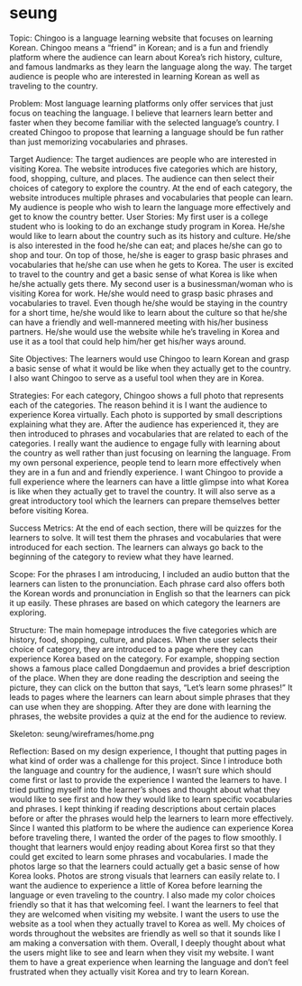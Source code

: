 # seung

Topic: Chingoo is a language learning website that focuses on learning Korean. Chingoo means a “friend” in Korean; and is a fun and friendly platform where the audience can learn about Korea’s rich history, culture, and famous landmarks as they learn the language along the way. The target audience is people who are interested in learning Korean as well as traveling to the country.

Problem: Most language learning platforms only offer services that just focus on teaching the language. I believe that learners learn better and faster when they become familiar with the selected language’s country. I created Chingoo to propose that learning a language should be fun rather than just memorizing vocabularies and phrases. 

Target Audience: The target audiences are people who are interested in visiting Korea. The website introduces five categories which are history, food, shopping, culture, and places. The audience can then select their choices of category to explore the country. At the end of each category, the website introduces multiple phrases and vocabularies that people can learn. My audience is people who wish to learn the language more effectively and get to know the country better. 
User Stories: My first user is a college student who is looking to do an exchange study program in Korea. He/she would like to learn about the country such as its history and culture. He/she is also interested in the food he/she can eat; and places he/she can go to shop and tour. On top of those, he/she is eager to grasp basic phrases and vocabularies that he/she can use when he gets to Korea. The user is excited to travel to the country and get a basic sense of what Korea is like when he/she actually gets there.
	My second user is a businessman/woman who is visiting Korea for work. He/she would need to grasp basic phrases and vocabularies to travel. Even though he/she would be staying in the country for a short time, he/she would like to learn about the culture so that he/she can have a friendly and well-mannered meeting with his/her business partners. He/she would use the website while he’s traveling in Korea and use it as a tool that could help him/her get his/her ways around.

Site Objectives: The learners would use Chingoo to learn Korean and grasp a basic sense of what it would be like when they actually get to the country. I also want Chingoo to serve as a useful tool when they are in Korea.

Strategies: For each category, Chingoo shows a full photo that represents each of the categories. The reason behind it is I want the audience to experience Korea virtually. Each photo is supported by small descriptions explaining what they are. After the audience has experienced it, they are then introduced to phrases and vocabularies that are related to each of the categories. I really want the audience to engage fully with learning about the country as well rather than just focusing on learning the language. From my own personal experience, people tend to learn more effectively when they are in a fun and and friendly experience. I want Chingoo to provide a full experience where the learners can have a little glimpse into what Korea is like when they actually get to travel the country. It will also serve as a great introductory tool which the learners can prepare themselves better before visiting Korea.

Success Metrics: At the end of each section, there will be quizzes for the learners to solve. It will test them the phrases and vocabularies that were introduced for each section. The learners can always go back to the beginning of the category to review what they have learned.

Scope: For the phrases I am introducing, I included an audio button that the learners can listen to the pronunciation. Each phrase card also offers both the Korean words and pronunciation in English so that the learners can pick it up easily. These phrases are based on which category the learners are exploring.

Structure: The main homepage introduces the five categories which are history, food, shopping, culture, and places. When the user selects their choice of category, they are introduced to a page where they can experience Korea based on the category. For example, shopping section shows a famous place called Dongdaemun and provides a brief description of the place. When they are done reading the description and seeing the picture, they can click on the button that says, “Let’s learn some phrases!” It leads to pages where the learners can learn about simple phrases that they can use when they are shopping. After they are done with learning the phrases, the website provides a quiz at the end for the audience to review. 

Skeleton: 
seung/wireframes/home.png

Reflection: Based on my design experience, I thought that putting pages in what kind of order was a challenge for this project. Since I introduce both the language and country for the audience, I wasn’t sure which should come first or last to provide the experience I wanted the learners to have. I tried putting myself into the learner’s shoes and thought about what they would like to see first and how they would like to learn specific vocabularies and phrases. I kept thinking if reading descriptions about certain places before or after the phrases would help the learners to learn more effectively. Since I wanted this platform to be where the audience can experience Korea before traveling there, I wanted the order of the pages to flow smoothly. 
	I thought that learners would enjoy reading about Korea first so that they could get excited to learn some phrases and vocabularies. I made the photos large so that the learners could actually get a basic sense of how Korea looks. Photos are strong visuals that learners can easily relate to. I want the audience to experience a little of Korea before learning the language or even traveling to the country. 
	I also made my color choices friendly so that it has that welcoming feel. I want the learners to feel that they are welcomed when visiting my website. I want the users to use the website as a tool when they actually travel to Korea as well. My choices of words throughout the websites are friendly as well so that it sounds like I am making a conversation with them. 
	Overall, I deeply thought about what the users might like to see and learn when they visit my website. I want them to have a great experience when learning the language and don’t feel frustrated when they actually visit Korea and try to learn Korean.


